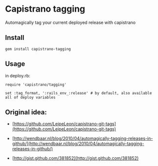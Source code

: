Capistrano tagging
====

Automagically tag your current deployed release with capistrano

Install
----

    gem install capistrano-tagging

Usage
----

in deploy.rb:

    require 'capistrano/tagging'

    set :tag_format, ':rails_env_:release' # by default, also available all of deploy variables

Original idea:
---

* [https://github.com/LeipeLeon/capistrano-git-tags](https://github.com/LeipeLeon/capistrano-git-tags)

* [http://wendbaar.nl/blog/2010/04/automagically-tagging-releases-in-github/](http://wendbaar.nl/blog/2010/04/automagically-tagging-releases-in-github/)

* [http://gist.github.com/381852](http://gist.github.com/381852)
